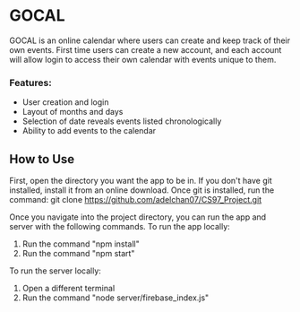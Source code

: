 # GOCAL

GOCAL is an online calendar where users can create and keep track of their own events. First time users can create a new account, and each account will allow login to access their own calendar with events unique to them.

### Features:
- User creation and login
- Layout of months and days
- Selection of date reveals events listed chronologically
- Ability to add events to the calendar

## How to Use
First, open the directory you want the app to be in. If you don't have git installed,
install it from an online download. Once git is installed, run the command:
git clone https://github.com/adelchan07/CS97_Project.git

Once you navigate into the project directory, you can run the app and server with the following commands.
To run the app locally:
1. Run the command "npm install"
2. Run the command "npm start"

To run the server locally:
1. Open a different terminal
2. Run the command "node server/firebase_index.js"

